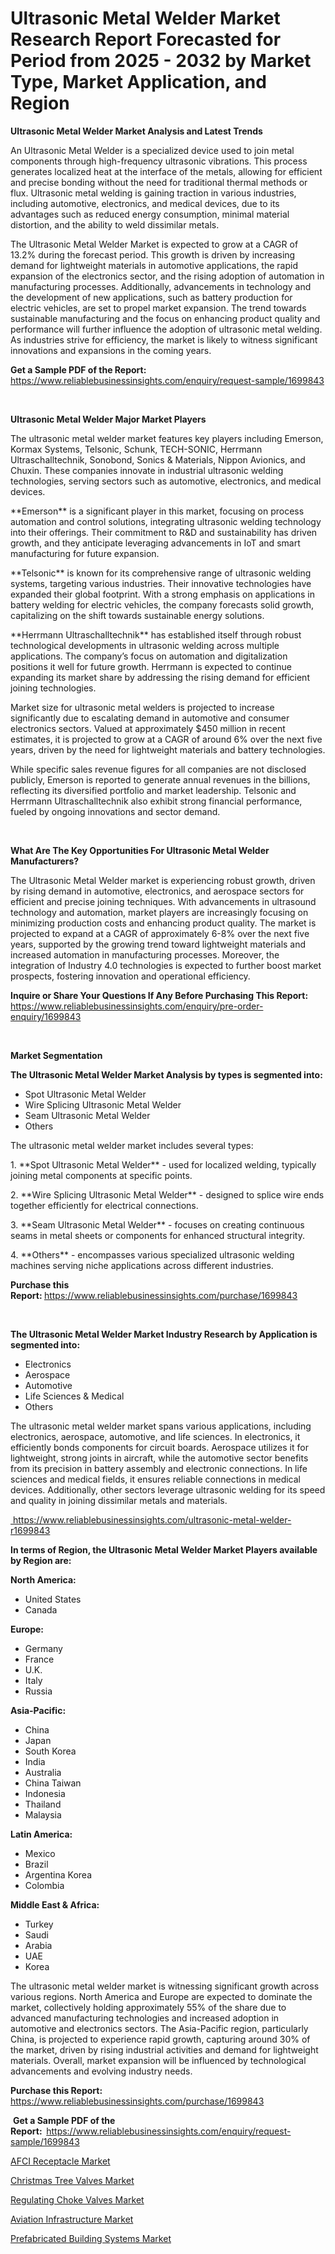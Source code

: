 <p><h1>Ultrasonic Metal Welder Market Research Report Forecasted for Period from 2025 -  2032 by Market Type, Market Application, and Region</h1></p><p><strong>Ultrasonic Metal Welder Market Analysis and Latest Trends</strong></p>
<p><p>An Ultrasonic Metal Welder is a specialized device used to join metal components through high-frequency ultrasonic vibrations. This process generates localized heat at the interface of the metals, allowing for efficient and precise bonding without the need for traditional thermal methods or flux. Ultrasonic metal welding is gaining traction in various industries, including automotive, electronics, and medical devices, due to its advantages such as reduced energy consumption, minimal material distortion, and the ability to weld dissimilar metals.</p><p>The Ultrasonic Metal Welder Market is expected to grow at a CAGR of 13.2% during the forecast period. This growth is driven by increasing demand for lightweight materials in automotive applications, the rapid expansion of the electronics sector, and the rising adoption of automation in manufacturing processes. Additionally, advancements in technology and the development of new applications, such as battery production for electric vehicles, are set to propel market expansion. The trend towards sustainable manufacturing and the focus on enhancing product quality and performance will further influence the adoption of ultrasonic metal welding. As industries strive for efficiency, the market is likely to witness significant innovations and expansions in the coming years.</p></p>
<p><strong>Get a Sample PDF of the Report:&nbsp;</strong> <a href="https://www.reliablebusinessinsights.com/enquiry/request-sample/1699843?utm_campaign=2840&utm_medium=2&utm_source=Github&utm_content=ia&utm_term=27032025&utm_id=ultrasonic-metal-welder">https://www.reliablebusinessinsights.com/enquiry/request-sample/1699843</a></p>
<p>&nbsp;</p>
<p><strong>Ultrasonic Metal Welder Major Market Players</strong></p>
<p><p>The ultrasonic metal welder market features key players including Emerson, Kormax Systems, Telsonic, Schunk, TECH-SONIC, Herrmann Ultraschalltechnik, Sonobond, Sonics & Materials, Nippon Avionics, and Chuxin. These companies innovate in industrial ultrasonic welding technologies, serving sectors such as automotive, electronics, and medical devices.</p><p>**Emerson** is a significant player in this market, focusing on process automation and control solutions, integrating ultrasonic welding technology into their offerings. Their commitment to R&D and sustainability has driven growth, and they anticipate leveraging advancements in IoT and smart manufacturing for future expansion.</p><p>**Telsonic** is known for its comprehensive range of ultrasonic welding systems, targeting various industries. Their innovative technologies have expanded their global footprint. With a strong emphasis on applications in battery welding for electric vehicles, the company forecasts solid growth, capitalizing on the shift towards sustainable energy solutions.</p><p>**Herrmann Ultraschalltechnik** has established itself through robust technological developments in ultrasonic welding across multiple applications. The company’s focus on automation and digitalization positions it well for future growth. Herrmann is expected to continue expanding its market share by addressing the rising demand for efficient joining technologies.</p><p>Market size for ultrasonic metal welders is projected to increase significantly due to escalating demand in automotive and consumer electronics sectors. Valued at approximately $450 million in recent estimates, it is projected to grow at a CAGR of around 6% over the next five years, driven by the need for lightweight materials and battery technologies.</p><p>While specific sales revenue figures for all companies are not disclosed publicly, Emerson is reported to generate annual revenues in the billions, reflecting its diversified portfolio and market leadership. Telsonic and Herrmann Ultraschalltechnik also exhibit strong financial performance, fueled by ongoing innovations and sector demand.</p></p>
<p>&nbsp;</p>
<p><strong>What Are The Key Opportunities For Ultrasonic Metal Welder Manufacturers?</strong></p>
<p><p>The Ultrasonic Metal Welder market is experiencing robust growth, driven by rising demand in automotive, electronics, and aerospace sectors for efficient and precise joining techniques. With advancements in ultrasound technology and automation, market players are increasingly focusing on minimizing production costs and enhancing product quality. The market is projected to expand at a CAGR of approximately 6-8% over the next five years, supported by the growing trend toward lightweight materials and increased automation in manufacturing processes. Moreover, the integration of Industry 4.0 technologies is expected to further boost market prospects, fostering innovation and operational efficiency.</p></p>
<p><strong>Inquire or Share Your Questions If Any Before Purchasing This Report:</strong> <a href="https://www.reliablebusinessinsights.com/enquiry/pre-order-enquiry/1699843?utm_campaign=2840&utm_medium=2&utm_source=Github&utm_content=ia&utm_term=27032025&utm_id=ultrasonic-metal-welder">https://www.reliablebusinessinsights.com/enquiry/pre-order-enquiry/1699843</a></p>
<p>&nbsp;</p>
<p><strong>Market Segmentation</strong></p>
<p><strong>The Ultrasonic Metal Welder Market Analysis by types is segmented into:</strong></p>
<p><ul><li>Spot Ultrasonic Metal Welder</li><li>Wire Splicing Ultrasonic Metal Welder</li><li>Seam Ultrasonic Metal Welder</li><li>Others</li></ul></p>
<p><p>The ultrasonic metal welder market includes several types: </p><p>1. **Spot Ultrasonic Metal Welder** - used for localized welding, typically joining metal components at specific points.</p><p>2. **Wire Splicing Ultrasonic Metal Welder** - designed to splice wire ends together efficiently for electrical connections.</p><p>3. **Seam Ultrasonic Metal Welder** - focuses on creating continuous seams in metal sheets or components for enhanced structural integrity.</p><p>4. **Others** - encompasses various specialized ultrasonic welding machines serving niche applications across different industries.</p></p>
<p><strong>Purchase this Report:&nbsp;</strong><a href="https://www.reliablebusinessinsights.com/purchase/1699843?utm_campaign=2840&utm_medium=2&utm_source=Github&utm_content=ia&utm_term=27032025&utm_id=ultrasonic-metal-welder">https://www.reliablebusinessinsights.com/purchase/1699843</a></p>
<p>&nbsp;</p>
<p><strong>The Ultrasonic Metal Welder Market Industry Research by Application is segmented into:</strong></p>
<p><ul><li>Electronics</li><li>Aerospace</li><li>Automotive</li><li>Life Sciences & Medical</li><li>Others</li></ul></p>
<p><p>The ultrasonic metal welder market spans various applications, including electronics, aerospace, automotive, and life sciences. In electronics, it efficiently bonds components for circuit boards. Aerospace utilizes it for lightweight, strong joints in aircraft, while the automotive sector benefits from its precision in battery assembly and electronic connections. In life sciences and medical fields, it ensures reliable connections in medical devices. Additionally, other sectors leverage ultrasonic welding for its speed and quality in joining dissimilar metals and materials.</p></p>
<p><a href="https://www.reliablebusinessinsights.com/ultrasonic-metal-welder-r1699843?utm_campaign=2840&utm_medium=2&utm_source=Github&utm_content=ia&utm_term=27032025&utm_id=ultrasonic-metal-welder">&nbsp;https://www.reliablebusinessinsights.com/ultrasonic-metal-welder-r1699843</a></p>
<p><strong>In terms of Region, the Ultrasonic Metal Welder Market Players available by Region are:</strong></p>
<p>
    <p> <strong> North America: </strong>
        <ul>
            <li>United States</li>
            <li>Canada</li>
        </ul>
        </p> 
    <p> <strong> Europe: </strong>
        <ul>
            <li>Germany</li>
            <li>France</li>
            <li>U.K.</li>
            <li>Italy</li>
            <li>Russia</li>
        </ul>
        </p> 
    <p> <strong> Asia-Pacific: </strong>
        <ul>
            <li>China</li>
            <li>Japan</li>
            <li>South Korea</li>
            <li>India</li>
            <li>Australia</li>
            <li>China Taiwan</li>
            <li>Indonesia</li>
            <li>Thailand</li>
            <li>Malaysia</li>
        </ul>
        </p> 
    <p> <strong> Latin America: </strong>
        <ul>
            <li>Mexico</li>
            <li>Brazil</li>
            <li>Argentina Korea</li>
            <li>Colombia</li>
        </ul>
        </p> 
    <p> <strong> Middle East & Africa: </strong>
        <ul>
            <li>Turkey</li>
            <li>Saudi</li>
            <li>Arabia</li>
            <li>UAE</li>
            <li>Korea</li>
        </ul>
    </p>
    </p>
<p><p>The ultrasonic metal welder market is witnessing significant growth across various regions. North America and Europe are expected to dominate the market, collectively holding approximately 55% of the share due to advanced manufacturing technologies and increased adoption in automotive and electronics sectors. The Asia-Pacific region, particularly China, is projected to experience rapid growth, capturing around 30% of the market, driven by rising industrial activities and demand for lightweight materials. Overall, market expansion will be influenced by technological advancements and evolving industry needs.</p></p>
<p><strong>Purchase this Report: </strong><a href="https://www.reliablebusinessinsights.com/purchase/1699843?utm_campaign=2840&utm_medium=2&utm_source=Github&utm_content=ia&utm_term=27032025&utm_id=ultrasonic-metal-welder">https://www.reliablebusinessinsights.com/purchase/1699843</a></p>
<p>&nbsp;<strong>Get a Sample PDF of the Report:&nbsp;&nbsp;</strong><a href="https://www.reliablebusinessinsights.com/enquiry/request-sample/1699843?utm_campaign=2840&utm_medium=2&utm_source=Github&utm_content=ia&utm_term=27032025&utm_id=ultrasonic-metal-welder">https://www.reliablebusinessinsights.com/enquiry/request-sample/1699843</a></p>
<p><strong></strong></p>
<p><p><a href="https://www.linkedin.com/pulse/afci-receptacle-market-growth-study-examines-trajectory-u76fe?utm_campaign=2840&utm_medium=2&utm_source=Github&utm_content=ia&utm_term=27032025&utm_id=ultrasonic-metal-welder">AFCI Receptacle Market</a></p><p><a href="https://www.linkedin.com/pulse/christmas-tree-valves-market-analysis-report-2025-2032-sg5we?utm_campaign=2840&utm_medium=2&utm_source=Github&utm_content=ia&utm_term=27032025&utm_id=ultrasonic-metal-welder">Christmas Tree Valves Market</a></p><p><a href="https://github.com/stillsfloria19981/Market-Research-Report-List-1/blob/main/regulating-choke-valves-market.md?utm_campaign=2840&utm_medium=2&utm_source=Github&utm_content=ia&utm_term=27032025&utm_id=ultrasonic-metal-welder">Regulating Choke Valves Market</a></p><p><a href="https://www.linkedin.com/pulse/insightful-aviation-infrastructure-market-analysis-recent-performance-8upie?utm_campaign=2840&utm_medium=2&utm_source=Github&utm_content=ia&utm_term=27032025&utm_id=ultrasonic-metal-welder">Aviation Infrastructure Market</a></p><p><a href="https://www.linkedin.com/pulse/prefabricated-building-systems-market-trends-revenue-forecast-6t7je?utm_campaign=2840&utm_medium=2&utm_source=Github&utm_content=ia&utm_term=27032025&utm_id=ultrasonic-metal-welder">Prefabricated Building Systems Market</a></p></p>